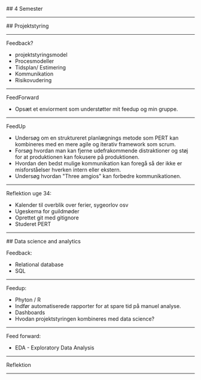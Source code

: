 \## 4 Semester



---

\## Projektstyring

---

Feedback?

* projektstyringsmodel
* Procesmodeller 
* Tidsplan/ Estimering
* Kommunikation
* Risikovudering 

---

FeedForward

* Opsæt et enviorment som understøtter mit feedup og min gruppe.

---

FeedUp

* Undersøg om en struktureret planlægnings metode som PERT kan kombineres med en mere agile og iterativ framework som scrum.
* Forsøg hvordan man kan fjerne udefrakommende distraktioner og støj for at produktionen kan fokusere på produktionen.
* Hvordan den bedst mulige kommunikation kan foregå så der ikke er misforståelser hverken intern eller ekstern.
* Undersøg hvordan "Three amgios" kan forbedre kommunikationen.

---





Reflektion uge 34:

* Kalender til overblik over ferier, sygeorlov osv
* Ugeskema for guildmøder
* Oprettet git med gitignore
* Studeret PERT 

---



\## Data science and analytics

Feedback:

* Relational database 
* SQL

---

Feedup:

* Phyton / R
* Indfør automatiserede rapporter for at spare tid på manuel analyse.
* Dashboards 
* Hvodan projektstyringen kombineres med data science?

---

Feed forward:

* EDA - Exploratory Data Analysis

---

Reflektion

---



